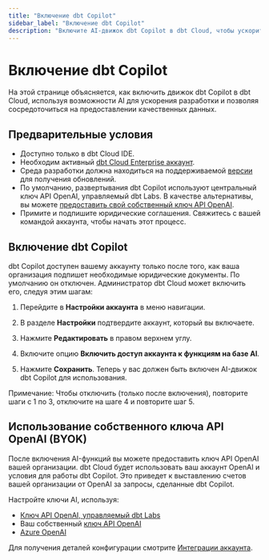 ```yaml
---
title: "Включение dbt Copilot"
sidebar_label: "Включение dbt Copilot"
description: "Включите AI-движок dbt Copilot в dbt Cloud, чтобы ускорить разработку."
---
```


# Включение dbt Copilot <Lifecycle status='beta'/>

На этой странице объясняется, как включить движок dbt Copilot в dbt Cloud, используя возможности AI для ускорения разработки и позволяя сосредоточиться на предоставлении качественных данных.

## Предварительные условия

- Доступно только в dbt Cloud IDE.
- Необходим активный [dbt Cloud Enterprise аккаунт](https://www.getdbt.com/pricing).
- Среда разработки должна находиться на поддерживаемой [версии](/docs/dbt-versions/cloud-release-tracks) для получения обновлений.
- По умолчанию, развертывания dbt Copilot используют центральный ключ API OpenAI, управляемый dbt Labs. В качестве альтернативы, вы можете [предоставить свой собственный ключ API OpenAI](#bringing-your-own-openai-api-key-byok).
- Примите и подпишите юридические соглашения. Свяжитесь с вашей командой аккаунта, чтобы начать этот процесс.

## Включение dbt Copilot

dbt Copilot доступен вашему аккаунту только после того, как ваша организация подпишет необходимые юридические документы. По умолчанию он отключен. Администратор dbt Cloud может включить его, следуя этим шагам:

1. Перейдите в **Настройки аккаунта** в меню навигации.

2. В разделе **Настройки** подтвердите аккаунт, который вы включаете.

3. Нажмите **Редактировать** в правом верхнем углу.

4. Включите опцию **Включить доступ аккаунта к функциям на базе AI**.

5. Нажмите **Сохранить**. Теперь у вас должен быть включен AI-движок dbt Copilot для использования.

Примечание: Чтобы отключить (только после включения), повторите шаги с 1 по 3, отключите на шаге 4 и повторите шаг 5.

<Lightbox src="/img/docs/deploy/example-account-settings.png" width="90%" title="Пример опции 'Включить доступ аккаунта к функциям на базе AI' в настройках аккаунта" />

## Использование собственного ключа API OpenAI (BYOK)

После включения AI-функций вы можете предоставить ключ API OpenAI вашей организации. dbt Cloud будет использовать ваш аккаунт OpenAI и условия для работы dbt Copilot. Это приведет к выставлению счетов вашей организации от OpenAI за запросы, сделанные dbt Copilot.

Настройте ключи AI, используя:
- [Ключ API OpenAI, управляемый dbt Labs](/docs/cloud/account-integrations?ai-integration=dbtlabs#ai-integrations)
- Ваш собственный [ключ API OpenAI](/docs/cloud/account-integrations?ai-integration=openai#ai-integrations)
- [Azure OpenAI](/docs/cloud/account-integrations?ai-integration=azure#ai-integrations) <Lifecycle status="beta" />

Для получения деталей конфигурации смотрите [Интеграции аккаунта](/docs/cloud/account-integrations#ai-integrations).